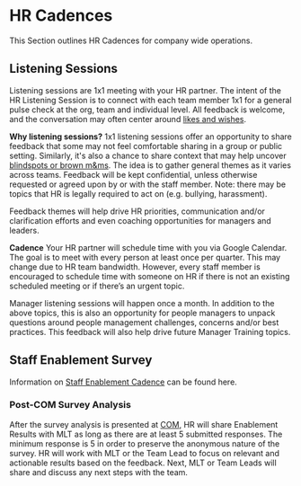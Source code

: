 # HR Cadences

This Section outlines HR Cadences for company wide operations. 

## Listening Sessions 

Listening sessions are 1x1 meeting with your HR partner. The intent of the HR Listening Session is to connect with each team member 1x1 for a general pulse check at the org, team and individual level. All feedback is welcome, and the conversation may often center around [likes and wishes](https://handbook.mattermost.com/company/about-mattermost/mindsets#likes-and-wishes).

**Why listening sessions?**
1x1 listening sessions offer an opportunity to share feedback that some may not feel comfortable sharing in a group or public setting. Similarly, it's also a chance to share context that may help uncover [blindspots or brown m&ms](https://handbook.mattermost.com/company/about-mattermost/mindsets#shoulder-check). The idea is to gather general themes as it varies across teams. Feedback will be kept confidential, unless otherwise requested or agreed upon by or with the staff member. Note: there may be topics that HR is legally required to act on (e.g. bullying, harassment). 

Feedback themes will help drive HR priorities, communication and/or clarification efforts and even coaching opportunities for managers and leaders. 

**Cadence**
Your HR partner will schedule time with you via Google Calendar. The goal is to meet with every person at least once per quarter. This may change due to HR team bandwidth. However, every staff member is encouraged to schedule time with someone on HR if there is not an existing scheduled meeting or if there’s an urgent topic. 

Manager listening sessions will happen once a month. In addition to the above topics, this is also an opportunity for people managers to unpack questions around people management challenges, concerns and/or best practices. This feedback will also help drive future Manager Training topics.

## Staff Enablement Survey

Information on [Staff Enablement Cadence](https://handbook.mattermost.com/operations/operations/company-cadence#staff-enablement-survey) can be found here. 

### Post-COM Survey Analysis

After the survey analysis is presented at [COM](https://handbook.mattermost.com/operations/operations/company-cadence#customer-obsession-meeting-aka-com), HR will share Enablement Results with MLT as long as there are at least 5 submitted responses. The minimum response is 5 in order to preserve the anonymous nature of the survey. HR will work with MLT or the Team Lead to focus on relevant and actionable results based on the feedback. Next, MLT or Team Leads will share and discuss any next steps with the team. 
